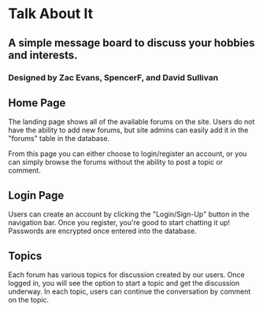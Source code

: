 # Talk About It
## A simple message board to discuss your hobbies and interests.
### Designed by Zac Evans, SpencerF, and David Sullivan


## Home Page
The landing page shows all of the available forums on the site. Users do not have the ability to add new forums, but site admins can easily add it in the "forums" table in the database. 

From this page you can either choose to login/register an account, or you can simply browse the forums without the ability to post a topic or comment. 

## Login Page
Users can create an account by clicking the "Login/Sign-Up" button in the navigation bar. Once you register, you're good to start chatting it up! Passwords are encrypted once entered into the database.

## Topics
Each forum has various topics for discussion created by our users. Once logged in, you will see the option to start a topic and get the discussion underway. In each topic, users can continue the conversation by comment on the topic. 



